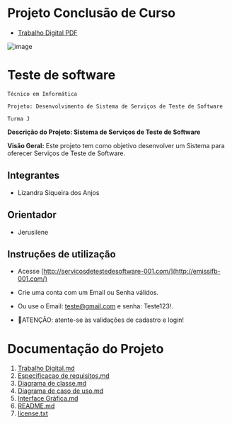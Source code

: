 # Projeto Conclusão de Curso
- [Trabalho Digital PDF]()

![image](https://github.com/sisedusiqueira/projeto-pcc/assets/138258723/927ce608-52af-496e-8048-7c6eccb31115)

# Teste de software

`Técnico em Informática`

`Projeto: Desenvolvimento de Sistema de Serviços de Teste de Software`

`Turma J`

**Descrição do Projeto: Sistema de Serviços de Teste de Software**

**Visão Geral:**
Este projeto tem como objetivo desenvolver um Sistema para oferecer Serviços de Teste de Software.

## Integrantes

- Lizandra Siqueira dos Anjos

## Orientador

- Jerusilene

## Instruções de utilização
- Acesse [http://servicosdetestedesoftware-001.com/](http://emissifb-001.com/)
- Crie uma conta com um Email ou Senha válidos.
- Ou use o Email: teste@gmail.com e senha: Teste123!.

- 🚨ATENÇÃO: atente-se às validações de cadastro e login!

# Documentação do Projeto
1. [Trabalho Digital.md]()
2. [Especificacao de requisitos.md]()
3. [Diagrama de classe.md]()
4. [Diagrama de caso de uso.md]()
5. [Interface Gráfica.md]()
6. [README.md]()
7. [license.txt]()



